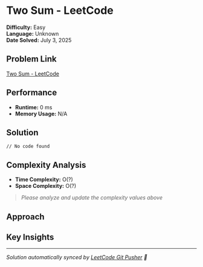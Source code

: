 # Two Sum - LeetCode

**Difficulty:** Easy  
**Language:** Unknown  
**Date Solved:** July 3, 2025

## Problem Link
[Two Sum - LeetCode](https://leetcode.com/problems/two-sum/description/)

## Performance
- **Runtime:** 0 ms
- **Memory Usage:** N/A

## Solution
```unknown
// No code found
```

## Complexity Analysis
- **Time Complexity:** O(?)
- **Space Complexity:** O(?)

> *Please analyze and update the complexity values above*

## Approach
<!-- Describe your approach here -->

## Key Insights
<!-- Add key insights or lessons learned -->

---
*Solution automatically synced by [LeetCode Git Pusher](https://github.com) 🚀*
